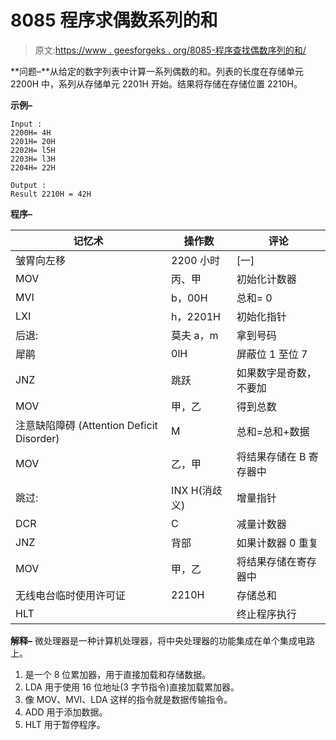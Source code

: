 # 8085 程序求偶数系列的和

> 原文:[https://www . geesforgeks . org/8085-程序查找偶数序列的和/](https://www.geeksforgeeks.org/8085-program-to-find-the-sum-of-series-of-even-numbers/)

**问题–**从给定的数字列表中计算一系列偶数的和。列表的长度在存储单元 2200H 中，系列从存储单元 2201H 开始。结果将存储在存储位置 2210H。

**示例–**

```
Input : 
2200H= 4H
2201H= 20H
2202H= l5H
2203H= l3H
2204H= 22H

Output : 
Result 2210H = 42H

```

**程序–**

| 记忆术 | 操作数 | 评论 |
| --- | --- | --- |
| 皱胃向左移 | 2200 小时 | [一] |
| MOV | 丙、甲 | 初始化计数器 |
| MVI | b，00H | 总和= 0 |
| LXI | h，2201H | 初始化指针 |
| 后退: | 莫夫 a，m | 拿到号码 |
| 犀鹃 | 0lH | 屏蔽位 1 至位 7 |
| JNZ | 跳跃 | 如果数字是奇数，不要加 |
| MOV | 甲，乙 | 得到总数 |
| 注意缺陷障碍 (Attention Deficit Disorder) | M | 总和=总和+数据 |
| MOV | 乙，甲 | 将结果存储在 B 寄存器中 |
| 跳过: | INX H(消歧义) | 增量指针 |
| DCR | C | 减量计数器 |
| JNZ | 背部 | 如果计数器 0 重复 |
| MOV | 甲，乙 | 将结果存储在寄存器中 |
| 无线电台临时使用许可证 | 2210H | 存储总和 |
| HLT |  | 终止程序执行 |

**解释–**
微处理器是一种计算机处理器，将中央处理器的功能集成在单个集成电路上。

1.  是一个 8 位累加器，用于直接加载和存储数据。
2.  LDA 用于使用 16 位地址(3 字节指令)直接加载累加器。
3.  像 MOV、MVI、LDA 这样的指令就是数据传输指令。
4.  ADD 用于添加数据。
5.  HLT 用于暂停程序。